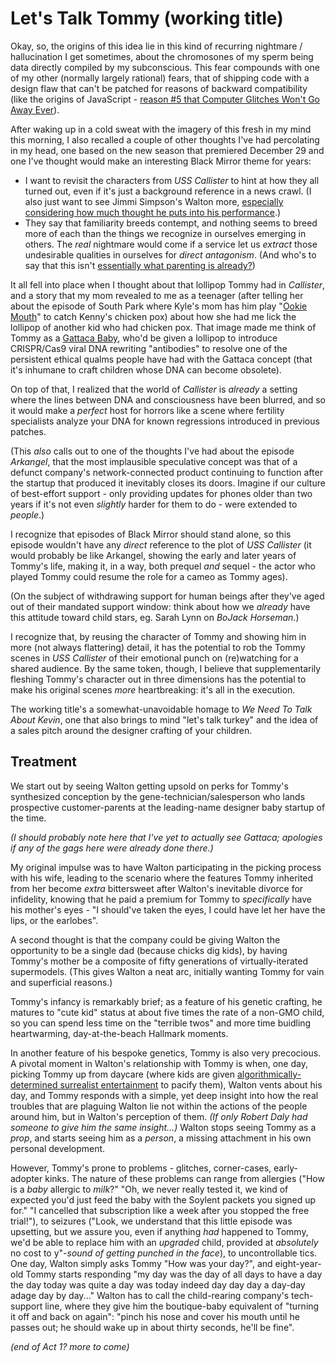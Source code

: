 # Let's Talk Tommy (working title)

Okay, so, the origins of this idea lie in this kind of recurring nightmare / hallucination I get sometimes, about the chromosones of my sperm being data directly compiled by my subconscious. This fear compounds with one of my other (normally largely rational) fears, that of shipping code with a design flaw that can't be patched for reasons of backward compatibility (like the origins of JavaScript - [reason #5 that Computer Glitches Won't Go Away Ever][Cracked article]).

[Cracked article]: http://www.cracked.com/article_18808_7-reasons-computer-glitches-wont-go-away-ever.html

After waking up in a cold sweat with the imagery of this fresh in my mind this morning, I also recalled a couple of other thoughts I've had percolating in my head, one based on the new season that premiered December 29 and one I've thought would make an interesting Black Mirror theme for years:

- I want to revisit the characters from *USS Callister* to hint at how they all turned out, even if it's just a background reference in a news crawl. (I also just want to see Jimmi Simpson's Walton more, [especially considering how much thought he puts into his performance][EW interview].)
- They say that familiarity breeds contempt, and nothing seems to breed more of each than the things we recognize in ourselves emerging in others. The *real* nightmare would come if a service let us *extract* those undesirable qualities in ourselves for *direct antagonism*. (And who's to say that this isn't [essentially what parenting is already?][This Be the Verse])

[EW interview]: http://ew.com/tv/2018/01/04/jimmi-simpson-black-mirror-character-theory/
[This Be the Verse]: https://www.poetryfoundation.org/poems/48419/this-be-the-verse

It all fell into place when I thought about that lollipop Tommy had in *Callister*, and a story that my mom revealed to me as a teenager (after telling her about the episode of South Park where Kyle's mom has him play "[Ookie Mouth][]" to catch Kenny's chicken pox) about how she had me lick the lollipop of another kid who had chicken pox. That image made me think of Tommy as a [Gattaca Baby][Designer Babies], who'd be given a lollipop to introduce CRISPR/Cas9 viral DNA rewriting "antibodies" to resolve one of the persistent ethical qualms people have had with the Gattaca concept (that it's inhumane to craft children whose DNA can become obsolete).

[Ookie Mouth]: http://southpark.cc.com/clips/150660/ookie-mouth
[Designer Babies]: http://tvtropes.org/pmwiki/pmwiki.php/Main/DesignerBabies?from=Main.GattacaBabies

On top of that, I realized that the world of *Callister* is *already* a setting where the lines between DNA and consciousness have been blurred, and so it would make a *perfect* host for horrors like a scene where fertility specialists analyze your DNA for known regressions introduced in previous patches.

(This *also* calls out to one of the thoughts I've had about the episode *Arkangel*, that the most implausible speculative concept was that of a defunct company's network-connected product continuing to function after the startup that produced it inevitably closes its doors. Imagine if our culture of best-effort support - only providing updates for phones older than two years if it's not even *slightly* harder for them to do - were extended to *people*.)

I recognize that episodes of Black Mirror should stand alone, so this episode wouldn't have any *direct* reference to the plot of *USS Callister* (it would probably be like Arkangel, showing the early and later years of Tommy's life, making it, in a way, both prequel *and* sequel - the actor who played Tommy could resume the role for a cameo as Tommy ages).

(On the subject of withdrawing support for human beings after they've aged out of their mandated support window: think about how we *already* have this attitude toward child stars, eg. Sarah Lynn on *BoJack Horseman*.)

I recognize that, by reusing the character of Tommy and showing him in more (not always flattering) detail, it has the potential to rob the Tommy scenes in *USS Callister* of their emotional punch on (re)watching for a shared audience. By the same token, though, I believe that supplementarily fleshing Tommy's character out in three dimensions has the potential to make his original scenes *more* heartbreaking: it's all in the execution.

The working title's a somewhat-unavoidable homage to *We Need To Talk About Kevin*, one that also brings to mind "let's talk turkey" and the idea of a sales pitch around the designer crafting of your children.

## Treatment

We start out by seeing Walton getting upsold on perks for Tommy's synthesized conception by the gene-technician/salesperson who lands prospective customer-parents at the leading-name designer baby startup of the time.

*(I should probably note here that I've yet to actually see Gattaca; apologies if any of the gags here were already done there.)*

My original impulse was to have Walton participating in the picking process with his wife, leading to the scenario where the features Tommy inherited from her become *extra* bittersweet after Walton's inevitable divorce for infidelity, knowing that he paid a premium for Tommy to *specifically* have his mother's eyes - "I should've taken the eyes, I could have let her have the lips, or the earlobes".

A second thought is that the company could be giving Walton the opportunity to be a single dad (because chicks dig kids), by having Tommy's mother be a composite of fifty generations of virtually-iterated supermodels. (This gives Walton a neat arc, initially wanting Tommy for vain and superficial reasons.)

Tommy's infancy is remarkably brief; as a feature of his genetic crafting, he matures to "cute kid" status at about five times the rate of a non-GMO child, so you can spend less time on the "terrible twos" and more time buidling heartwarming, day-at-the-beach Hallmark moments.

In another feature of his bespoke genetics, Tommy is also very precocious. A pivotal moment in Walton's relationship with Tommy is when, one day, picking Tommy up from daycare (where kids are given [algorithmically-determined surrealist entertainment][Something is wrong on the internet] to pacify them), Walton vents about his day, and Tommy responds with a simple, yet deep insight into how the real troubles that are plaguing Walton lie not within the actions of the people around him, but in Walton's perception of them. *(If only Robert Daly had someone to give him the same insight...)* Walton stops seeing Tommy as a *prop*, and starts seeing him as a *person*, a missing attachment in his own personal development.

[Something is wrong on the internet]: https://medium.com/@jamesbridle/something-is-wrong-on-the-internet-c39c471271d2

However, Tommy's prone to problems - glitches, corner-cases, early-adopter kinks. The nature of these problems can range from allergies ("How is a *baby* allergic to *milk*?" "Oh, we never really tested it, we kind of expected you'd just feed the baby with the Soylent packets you signed up for." "I cancelled that subscription like a week after you stopped the free trial!"), to seizures ("Look, we understand that this little episode was upsetting, but we assure you, even if anything *had* happened to Tommy, we'd be able to replace him with an *upgraded* child, provided at *absolutely* no cost to y"-*sound of getting punched in the face*), to uncontrollable tics. One day, Walton simply asks Tommy "How was your day?", and eight-year-old Tommy starts responding "my day was the day of all days to have a day the day today was quite a day was today indeed day day day a day-day adage day by day..." Walton has to call the child-rearing company's tech-support line, where they give him the boutique-baby equivalent of "turning it off and back on again": "pinch his nose and cover his mouth until he passes out; he should wake up in about thirty seconds, he'll be fine".

*(end of Act 1? more to come)*
